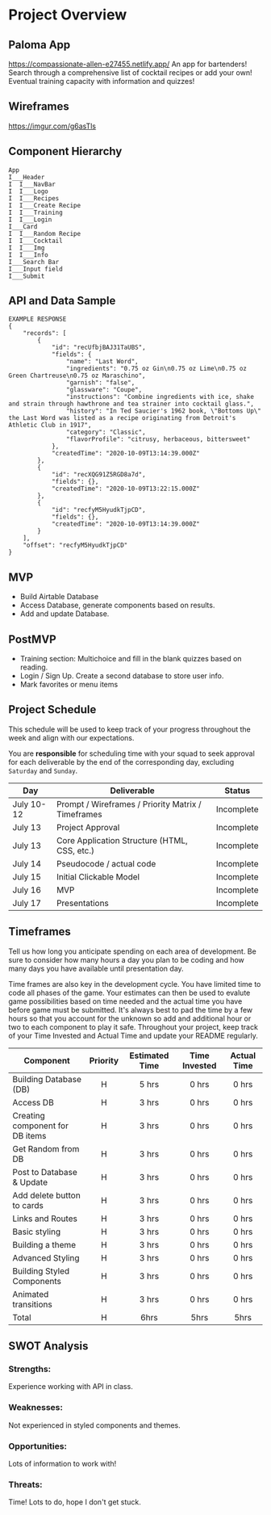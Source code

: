 # Project Overview

## Paloma App
https://compassionate-allen-e27455.netlify.app/
An app for bartenders! Search through a comprehensive list of cocktail recipes or add your own! Eventual training capacity with information and quizzes!

## Wireframes

https://imgur.com/g6asTls

## Component Hierarchy

```
App
I___Header
I  I___NavBar
I  I___Logo
I  I___Recipes
I  I___Create Recipe
I  I___Training
I  I___Login
I___Card
I  I___Random Recipe
I  I___Cocktail
I  I___Img
I  I___Info
I___Search Bar
I___Input field
I___Submit
```

## API and Data Sample

```
EXAMPLE RESPONSE
{
    "records": [
        {
            "id": "recUfbjBAJ31TaUBS",
            "fields": {
                "name": "Last Word",
                "ingredients": "0.75 oz Gin\n0.75 oz Lime\n0.75 oz Green Chartreuse\n0.75 oz Maraschino",
                "garnish": "false",
                "glassware": "Coupe",
                "instructions": "Combine ingredients with ice, shake and strain through hawthrone and tea strainer into cocktail glass.",
                "history": "In Ted Saucier's 1962 book, \"Bottoms Up\" the Last Word was listed as a recipe originating from Detroit's Athletic Club in 1917",
                "category": "Classic",
                "flavorProfile": "citrusy, herbaceous, bittersweet"
            },
            "createdTime": "2020-10-09T13:14:39.000Z"
        },
        {
            "id": "recXQG91Z5RGD8a7d",
            "fields": {},
            "createdTime": "2020-10-09T13:22:15.000Z"
        },
        {
            "id": "recfyM5HyudkTjpCD",
            "fields": {},
            "createdTime": "2020-10-09T13:14:39.000Z"
        }
    ],
    "offset": "recfyM5HyudkTjpCD"
}
```

## MVP

- Build Airtable Database
- Access Database, generate components based on results.
- Add and update Database.

## PostMVP

- Training section: Multichoice and fill in the blank quizzes based on reading.
- Login / Sign Up. Create a second database to store user info.
- Mark favorites or menu items

## Project Schedule

This schedule will be used to keep track of your progress throughout the week and align with our expectations.

You are **responsible** for scheduling time with your squad to seek approval for each deliverable by the end of the corresponding day, excluding `Saturday` and `Sunday`.

| Day        | Deliverable                                        | Status     |
| ---------- | -------------------------------------------------- | ---------- |
| July 10-12 | Prompt / Wireframes / Priority Matrix / Timeframes | Incomplete |
| July 13    | Project Approval                                   | Incomplete |
| July 13    | Core Application Structure (HTML, CSS, etc.)       | Incomplete |
| July 14    | Pseudocode / actual code                           | Incomplete |
| July 15    | Initial Clickable Model                            | Incomplete |
| July 16    | MVP                                                | Incomplete |
| July 17    | Presentations                                      | Incomplete |

## Timeframes

Tell us how long you anticipate spending on each area of development. Be sure to consider how many hours a day you plan to be coding and how many days you have available until presentation day.

Time frames are also key in the development cycle. You have limited time to code all phases of the game. Your estimates can then be used to evalute game possibilities based on time needed and the actual time you have before game must be submitted. It's always best to pad the time by a few hours so that you account for the unknown so add and additional hour or two to each component to play it safe. Throughout your project, keep track of your Time Invested and Actual Time and update your README regularly.

| Component                       | Priority | Estimated Time | Time Invested | Actual Time |
| ------------------------------- | :------: | :------------: | :-----------: | :---------: |
| Building Database (DB)          |    H     |     5 hrs      |     0 hrs     |    0 hrs    |
| Access DB                       |    H     |     3 hrs      |     0 hrs     |    0 hrs    |
| Creating component for DB items |    H     |     3 hrs      |     0 hrs     |    0 hrs    |
| Get Random from DB              |    H     |     3 hrs      |     0 hrs     |    0 hrs    |
| Post to Database & Update       |    H     |     3 hrs      |     0 hrs     |    0 hrs    |
| Add delete button to cards      |    H     |     3 hrs      |     0 hrs     |    0 hrs    |
| Links and Routes                |    H     |     3 hrs      |     0 hrs     |    0 hrs    |
| Basic styling                   |    H     |     3 hrs      |     0 hrs     |    0 hrs    |
| Building a theme                |    H     |     3 hrs      |     0 hrs     |    0 hrs    |
| Advanced Styling                |    H     |     3 hrs      |     0 hrs     |    0 hrs    |
| Building Styled Components      |    H     |     3 hrs      |     0 hrs     |    0 hrs    |
| Animated transitions            |    H     |     3 hrs      |     0 hrs     |    0 hrs    |
| Total                           |    H     |      6hrs      |     5hrs      |    5hrs     |

## SWOT Analysis

### Strengths:

Experience working with API in class.

### Weaknesses:

Not experienced in styled components and themes.

### Opportunities:

Lots of information to work with!

### Threats:

Time! Lots to do, hope I don't get stuck.
